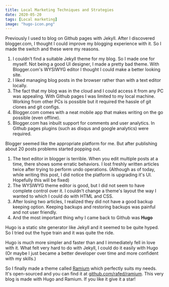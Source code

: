 ```yaml
---
title: Local Marketing Techniques and Strategies
date: 2020-05-20
tags: [Local marketing]
image: "hugo-icon.png"
---
```


Previously I used to blog on Github pages with Jekyll. After I discovered blogger.com, I thought I could improve my blogging experience with it. So I made the switch and these were my reasons.

1. I couldn't find a suitable Jekyll theme for my blog. So I made one for myself. Not being a good UI designer, I made a pretty bad theme.  With Blogger.com's WYSIWYG editor I thought I could make a better looking site.
1. I liked managing blog posts in the browser rather than with a text editor locally.
1. The fact that my blog was in the cloud and I could access it from any PC was appealing. With Github pages I was limited to my local machine. Working from other PCs is possible but it required the hassle of git clones and git configs.
1. Blogger.com comes with a neat mobile app that makes writing on the go possible (even offline).
1. Blogger.com has inbuilt support for comments and user analytics. In Github pages plugins (such as disqus and google analytics) were required.

Blogger seemed like the appropriate platform for me. But after publishing about 20 posts problems started popping out.

1. The text editor in blogger is terrible. When you edit multiple posts at a time, there shows some erratic behaviors. I lost freshly written articles twice after trying to perform undo operations. (Although as of today, while writing this post, I did notice the platform is upgrading it's UI. Hopefully this will be fixed)
1. The WYSIWYG theme editor is good, but I did not seem to have complete control over it. I couldn't change a theme's layout the way I wanted to which I could do with HTML and CSS.
1. After losing two articles, I realized they did not have a good backup keeping option. Keeping backups and restoring backups was painful and not user friendly.
1. And the most important thing why I came back to Github was **Hugo**

Hugo is a static site generator like Jekyll and it seemed to be quite hyped. So I tried out the hype train and it was quite the ride. 

Hugo is much more simpler and faster than and I immediately fell in love with it. What felt very hard to do with Jekyll, I could do it easily with Hugo (Or maybe I just became a better developer over time and more confident with my skills.)

So I finally made a theme called [Ramium](https://github.com/rafed/ramium) which perfectly suits my needs. It's open-sourced and you can find it at [github.com/rafed/ramium](https://github.com/rafed/ramium). This very blog is made with Hugo and Ramium. If you like it give it a star!
